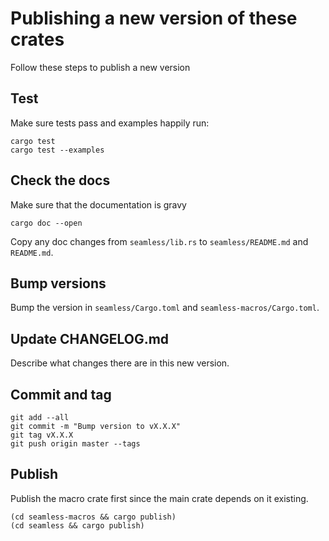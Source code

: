 # Publishing a new version of these crates

Follow these steps to publish a new version

## Test

Make sure tests pass and examples happily run:

```
cargo test
cargo test --examples
```

## Check the docs

Make sure that the documentation is gravy

```
cargo doc --open
```

Copy any doc changes from `seamless/lib.rs` to `seamless/README.md` and `README.md`.

## Bump versions

Bump the version in `seamless/Cargo.toml` and `seamless-macros/Cargo.toml`.

## Update CHANGELOG.md

Describe what changes there are in this new version.

## Commit and tag

```
git add --all
git commit -m "Bump version to vX.X.X"
git tag vX.X.X
git push origin master --tags
```

## Publish

Publish the macro crate first since the main crate depends on it existing.

```
(cd seamless-macros && cargo publish)
(cd seamless && cargo publish)
```